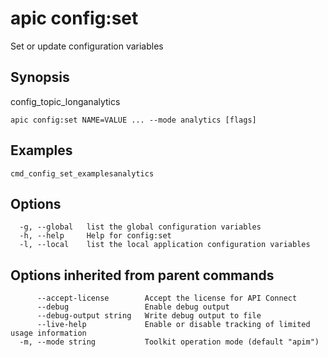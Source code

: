 # apic config:set

Set or update configuration variables

## Synopsis

config_topic_longanalytics

```
apic config:set NAME=VALUE ... --mode analytics [flags]
```

## Examples

```
cmd_config_set_examplesanalytics
```

## Options

```
  -g, --global   list the global configuration variables
  -h, --help     Help for config:set
  -l, --local    list the local application configuration variables
```

## Options inherited from parent commands

```
      --accept-license        Accept the license for API Connect
      --debug                 Enable debug output
      --debug-output string   Write debug output to file
      --live-help             Enable or disable tracking of limited usage information
  -m, --mode string           Toolkit operation mode (default "apim")
```
